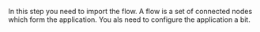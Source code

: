 In this step you need to import the flow. 
A flow is a set of connected nodes which form the application. You als need to configure the application a bit.


